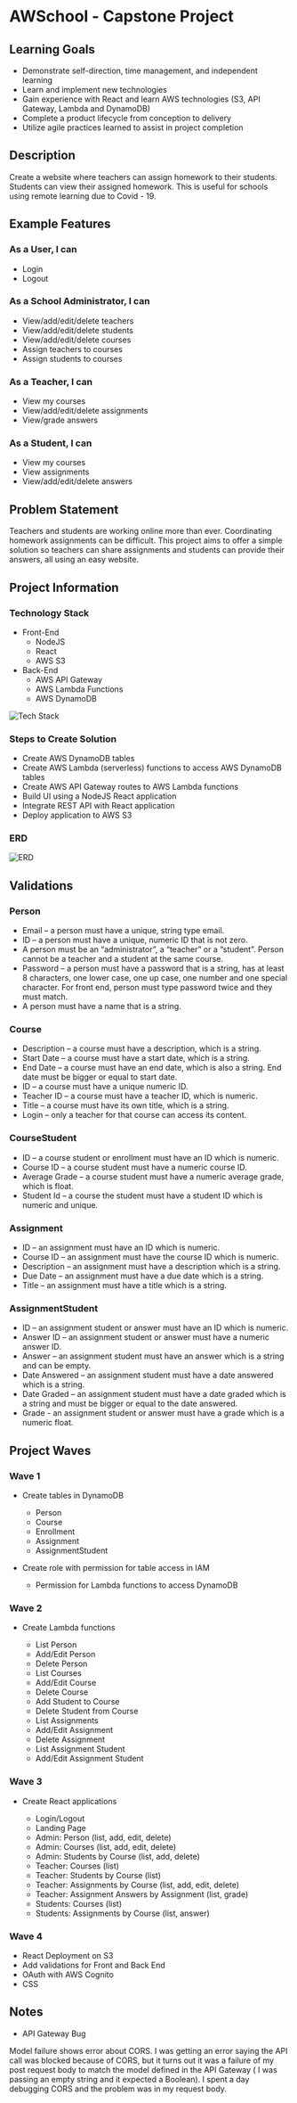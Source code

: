 # AWSchool - Capstone Project

## Learning Goals

- Demonstrate self-direction, time management, and independent learning
- Learn and implement new technologies
- Gain experience with React and learn AWS technologies (S3, API Gateway, Lambda and DynamoDB)
- Complete a product lifecycle from conception to delivery
- Utilize agile practices learned to assist in project completion

## Description

Create a website where teachers can assign homework to their students.
Students can view their assigned homework.
This is useful for schools using remote learning due to Covid - 19.

## Example Features

### As a User, I can

- Login
- Logout

### As a School Administrator, I can

- View/add/edit/delete teachers
- View/add/edit/delete students
- View/add/edit/delete courses
- Assign teachers to courses
- Assign students to courses

### As a Teacher, I can

- View my courses
- View/add/edit/delete assignments
- View/grade answers

### As a Student, I can

- View my courses
- View assignments
- View/add/edit/delete answers

## Problem Statement

Teachers and students are working online more than ever. Coordinating homework assignments can be difficult. This project aims to offer a simple solution so teachers can share assignments and students can provide their answers, all using an easy website.

## Project Information

### Technology Stack

- Front-End
  - NodeJS
  - React
  - AWS S3
- Back-End
  - AWS API Gateway
  - AWS Lambda Functions
  - AWS DynamoDB

![Tech Stack](./TechStack.png)

### Steps to Create Solution

- Create AWS DynamoDB tables
- Create AWS Lambda (serverless) functions to access AWS DynamoDB tables
- Create AWS API Gateway routes to AWS Lambda functions
- Build UI using a NodeJS React application
- Integrate REST API with React application
- Deploy application to AWS S3

### ERD

![ERD](./ERD.png)

## Validations

### Person

- Email – a person must have a unique, string type email.
- ID – a person must have a unique, numeric ID that is not zero.
- A person must be an “administrator”, a “teacher” or a “student”. Person cannot be a teacher and a student at the same course.
- Password – a person must have a password that is a string, has at least 8 characters, one lower case, one up case, one number and one special character. For front end, person must type password twice and they must match.
- A person must have a name that is a string.

### Course

- Description – a course must have a description, which is a string.
- Start Date – a course must have a start date, which is a string.
- End Date – a course must have an end date, which is also a string. End date must be bigger or equal to start date.
- ID – a course must have a unique numeric ID.
- Teacher ID – a course must have a teacher ID, which is numeric.
- Title – a course must have its own title, which is a string.
- Login – only a teacher for that course can access its content.

### CourseStudent

- ID – a course student or enrollment must have an ID which is numeric.
- Course ID – a course student must have a numeric course ID.
- Average Grade – a course student must have a numeric average grade, which is float.
- Student Id – a course the student must have a student ID which is numeric and unique.

### Assignment

- ID – an assignment must have an ID which is numeric.
- Course ID – an assignment must have the course ID which is numeric.
- Description – an assignment must have a description which is a string.
- Due Date – an assignment must have a due date which is a string.
- Title – an assignment must have a title which is a string.

### AssignmentStudent

- ID – an assignment student or answer must have an ID which is numeric.
- Answer ID – an assignment student or answer must have a numeric answer ID.
- Answer – an assignment student must have an answer which is a string and can be empty.
- Date Answered – an assignment student must have a date answered which is a string.
- Date Graded – an assignment student must have a date graded which is a string and must be bigger or equal to the date answered.
- Grade - an assignment student or answer must have a grade which is a numeric float.

## Project Waves

### Wave 1

- Create tables in DynamoDB

  - Person
  - Course
  - Enrollment
  - Assignment
  - AssignmentStudent

- Create role with permission for table access in IAM

  - Permission for Lambda functions to access DynamoDB

### Wave 2

- Create Lambda functions

  - List Person
  - Add/Edit Person
  - Delete Person
  - List Courses
  - Add/Edit Course
  - Delete Course
  - Add Student to Course
  - Delete Student from Course
  - List Assignments
  - Add/Edit Assignment
  - Delete Assignment
  - List Assignment Student
  - Add/Edit Assignment Student

### Wave 3

- Create React applications

  - Login/Logout
  - Landing Page
  - Admin: Person (list, add, edit, delete)
  - Admin: Courses (list, add, edit, delete)
  - Admin: Students by Course (list, add, delete)
  - Teacher: Courses (list)
  - Teacher: Students by Course (list)
  - Teacher: Assignments by Course (list, add, edit, delete)
  - Teacher: Assignment Answers by Assignment (list, grade)
  - Students: Courses (list)
  - Students: Assignments by Course (list, answer)

### Wave 4

- React Deployment on S3
- Add validations for Front and Back End
- OAuth with AWS Cognito
- CSS

## Notes

- API Gateway Bug

Model failure shows error about CORS.
I was getting an error saying the API call was blocked because of CORS, but it turns out it was a failure of my post request body to match the model defined in the API Gateway ( I was passing an empty string and it expected a Boolean). I spent a day debugging CORS and the problem was in my request body.
